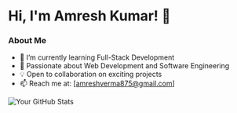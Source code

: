 # Hi, I'm Amresh Kumar! 👋  
### About Me  
- 🌱 I’m currently learning Full-Stack Development  
- 🚀 Passionate about Web Development and Software Engineering  
- 💡 Open to collaboration on exciting projects  
- 📫 Reach me at: [amreshverma875@gmail.com]  

![Your GitHub Stats](https://github-readme-stats.vercel.app/api?username=YourGitHubUsername&show_icons=true&theme=dark)

